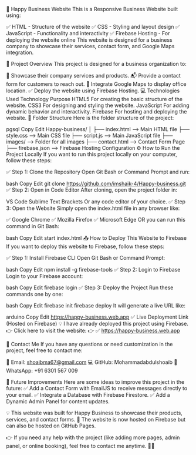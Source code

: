 🚀 Happy Business Website
This is a Responsive Business Website built using:

✅ HTML - Structure of the website
✅ CSS - Styling and layout design
✅ JavaScript - Functionality and interactivity
✅ Firebase Hosting - For deploying the website online
This website is designed for a business company to showcase their services, contact form, and Google Maps integration.

📜 Project Overview
This project is designed for a business organization to:

💼 Showcase their company services and products.
📬 Provide a contact form for customers to reach out.
📍 Integrate Google Maps to display office location.
✅ Deploy the website using Firebase Hosting.
💻 Technologies Used
Technology	Purpose
HTML5	For creating the basic structure of the website.
CSS3	For designing and styling the website.
JavaScript	For adding dynamic behavior and interactivity.
Firebase	For hosting and deploying the website.
📂 Folder Structure
Here is the folder structure of the project:

pgsql
Copy
Edit
Happy-business/
│
├── index.html      --> Main HTML file
├── style.css       --> Main CSS file
├── script.js       --> Main JavaScript file
├── images/         --> Folder for all images
├── contact.html    --> Contact Form Page
├── firebase.json   --> Firebase Hosting Configuration
⚙️ How to Run the Project Locally
If you want to run this project locally on your computer, follow these steps:

✅ Step 1: Clone the Repository
Open Git Bash or Command Prompt and run:

bash
Copy
Edit
git clone https://github.com/imshaik-4/Happy-business.git
✅ Step 2: Open in Code Editor
After cloning, open the project folder in:

VS Code
Sublime Text
Brackets
Or any code editor of your choice.
✅ Step 3: Open the Website
Simply open the index.html file in any browser like:

✅ Google Chrome
✅ Mozilla Firefox
✅ Microsoft Edge
OR you can run this command in Git Bash:

bash
Copy
Edit
start index.html
📤 How to Deploy This Website to Firebase
If you want to deploy this website to Firebase, follow these steps:

✅ Step 1: Install Firebase CLI
Open Git Bash or Command Prompt:

bash
Copy
Edit
npm install -g firebase-tools
✅ Step 2: Login to Firebase
Login to your Firebase account:

bash
Copy
Edit
firebase login
✅ Step 3: Deploy the Project
Run these commands one by one:

bash
Copy
Edit
firebase init
firebase deploy
It will generate a live URL like:

arduino
Copy
Edit
https://happy-business.web.app
✅ Live Deployment Link (Hosted on Firebase)
💡 I have already deployed this project using Firebase.
👉 Click here to visit the website:
👉 ✅ https://happy-business.web.app

📧 Contact Me
If you have any questions or need customization in the project, feel free to contact me:

📧 Email: shoaibma67@gmail.com
💻 GitHub: Mohammadabdulshoaib
📲 WhatsApp: +91 6301 567 009

🎉 Future Improvements
Here are some ideas to improve this project in the future:
✅ Add a Contact Form with EmailJS to receive messages directly to your email.
✅ Integrate a Database with Firebase Firestore.
✅ Add a Dynamic Admin Panel for content updates.

💡 This website was built for Happy Business to showcase their products, services, and contact forms.
🚀 The website is now hosted on Firebase but can also be hosted on GitHub Pages.

👉 If you need any help with the project (like adding more pages, admin panel, or online booking), feel free to contact me anytime. 💯🙂
